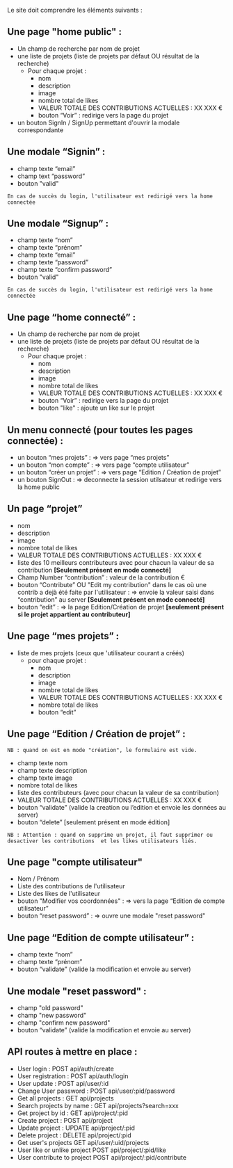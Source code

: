 Le site doit comprendre les éléments suivants :

## Une page "home public" :

* Un champ de recherche par nom de projet
* une liste de projets (liste de projets par défaut OU résultat de la recherche)
  * Pour chaque projet :
    * nom
    * description
    * image
    * nombre total de likes
    * VALEUR TOTALE DES CONTRIBUTIONS ACTUELLES : XX XXX €
    * bouton “Voir” : redirige vers la page du projet
* un bouton SignIn / SignUp permettant d'ouvrir la modale correspondante

## Une modale “Signin” :

* champ texte “email”
* champ text “password”
* bouton "valid"
```
En cas de succès du login, l'utilisateur est redirigé vers la home connectée
```

## Une modale “Signup” :

* champ texte “nom”
* champ texte “prénom”
* champ texte “email”
* champ texte “password”
* champ texte “confirm password”
* bouton "valid"
```
En cas de succès du login, l'utilisateur est redirigé vers la home connectée
```

## Une page “home connecté” :
* Un champ de recherche par nom de projet
* une liste de projets (liste de projets par défaut OU résultat de la recherche)
  * Pour chaque projet :
    * nom
    * description
    * image
    * nombre total de likes
    * VALEUR TOTALE DES CONTRIBUTIONS ACTUELLES : XX XXX €
    * bouton “Voir” : redirige vers la page du projet
    * bouton "like" : ajoute un like sur le projet

## Un menu connecté (pour toutes les pages connectée) :
* un bouton “mes projets” : => vers page “mes projets”
* un bouton “mon compte” : => vers page “compte utilisateur”
* un bouton “créer un projet” : => vers page “Edition / Création de projet”
* un bouton SignOut : => deconnecte la session utilsateur et redirige vers la home public

## Un page “projet”
* nom
* description
* image
* nombre total de likes
* VALEUR TOTALE DES CONTRIBUTIONS ACTUELLES : XX XXX €
* liste des 10 meilleurs contributeurs avec pour chacun la valeur de sa contribution **[Seulement présent en mode connecté]**
* Champ Number “contribution” : valeur de la contribution €
* bouton “Contribute” OU "Edit my contribution" dans le cas où une contrib a dejà été faite par l'utilisateur : => envoie la valeur saisi dans “contribution” au server **[Seulement présent en mode connecté]**
* bouton “edit” : => la page Edition/Création de projet **[seulement présent si le projet appartient au contributeur]**

## Une page “mes projets” :
* liste de mes projets (ceux que 'utilisateur courant a créés)
  * pour chaque projet :
    * nom
    * description
    * image
    * nombre total de likes
    * VALEUR TOTALE DES CONTRIBUTIONS ACTUELLES : XX XXX €
    * nombre total de likes
    * bouton “edit”

## Une page “Edition / Création de projet” :

```
NB : quand on est en mode "création", le formulaire est vide.
```

* champ texte nom
* champ texte description
* champ texte image
* nombre total de likes
* liste des contributeurs (avec pour chacun la valeur de sa contribution)
* VALEUR TOTALE DES CONTRIBUTIONS ACTUELLES : XX XXX €
* bouton “validate” (valide la creation ou l’edition et envoie les données au server)
* bouton “delete” [seulement présent en mode édition]

```
NB : Attention : quand on supprime un projet, il faut supprimer ou desactiver les contributions  et les likes utilisateurs liés.
```

## Une page "compte utilisateur"

* Nom / Prénom
* Liste des contributions de l'utilisateur
* Liste des likes de l'utilisateur
* bouton "Modifier vos coordonnées" : => vers la page “Edition de compte utilisateur”
* bouton “reset password” : => ouvre une modale "reset password"

## Une page “Edition de compte utilisateur” :
* champ texte “nom”
* champ texte “prénom”
* bouton “validate” (valide la modification et envoie au server)

## Une modale "reset password" :
* champ "old password"
* champ "new password"
* champ "confirm new password"
* bouton “validate” (valide la modification et envoie au server)

## API routes à mettre en place :

* User login : POST api/auth/create
* User registration : POST api/auth/login
* User update : POST api/user/:id
* Change User password : POST api/user/:pid/password
* Get all projects : GET api/projects
* Search projects by name : GET api/projects?search=xxx
* Get project by id : GET api/project/:pid
* Create project : POST api/project
* Update project : UPDATE api/project/:pid
* Delete project : DELETE api/project/:pid
* Get user's projects GET api/user/:uid/projects
* User like or unlike project POST api/project/:pid/like
* User contribute to project POST api/project/:pid/contribute
